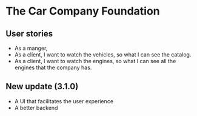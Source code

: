 # The Car Company Foundation

## User stories 

- As a manger,
- As a client, I want to watch the vehicles, so what I can see the catalog.
- As a client, I want to watch the engines, so what I can see all the engines that the company has.

## New update (3.1.0)

- A UI that facilitates the user experience
- A better backend